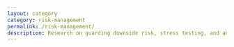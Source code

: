 ```yaml
---
layout: category
category: risk-management
permalink: /risk-management/
description: Research on guarding downside risk, stress testing, and antifragile positioning.
---
```

